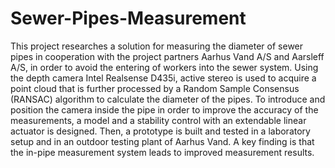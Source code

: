 # Sewer-Pipes-Measurement

This project researches a solution for measuring the diameter of sewer pipes in cooperation with the project partners Aarhus Vand A/S and Aarsleff A/S, in order to avoid the entering of workers into the sewer system. Using the depth camera Intel Realsense D435i, active stereo is used to acquire a point cloud that is further processed by a Random Sample Consensus (RANSAC) algorithm to calculate the diameter of the pipes. To introduce and position the camera inside the pipe in order to improve the accuracy of the measurements, a model and a stability control with an extendable linear actuator is designed. Then, a prototype is built and tested in a laboratory setup and in an outdoor testing plant of Aarhus Vand. A key finding is that the in-pipe measurement system leads to improved measurement results.
